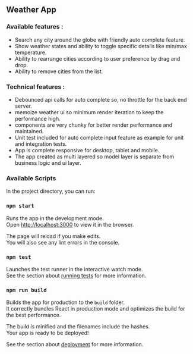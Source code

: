 ## Weather App

### Available features :

- Search any city around the globe with friendly auto complete feature.
- Show weather states and ability to toggle specific details like min/max temperature.
- Ability to rearrange cities according to user preference by drag and drop.
- Ability to remove cities from the list.

### Technical features :

- Debounced api calls for auto complete so, no throttle for the back end server.
- memoize weather ui so minimum render iteration to keep the performance high.
- components are very chunky for better render performance and maintained.
- Unit test included for auto complete input feature as example for unit and integration tests.
- App is complete responsive for desktop, tablet and mobile.
- The app created as multi layered so model layer is separate from business logic and ui layer.

### Available Scripts

In the project directory, you can run:

### `npm start`

Runs the app in the development mode.\
Open [http://localhost:3000](http://localhost:3000) to view it in the browser.

The page will reload if you make edits.\
You will also see any lint errors in the console.

### `npm test`

Launches the test runner in the interactive watch mode.\
See the section about [running tests](https://facebook.github.io/create-react-app/docs/running-tests) for more
information.

### `npm run build`

Builds the app for production to the `build` folder.\
It correctly bundles React in production mode and optimizes the build for the best performance.

The build is minified and the filenames include the hashes.\
Your app is ready to be deployed!

See the section about [deployment](https://facebook.github.io/create-react-app/docs/deployment) for more information.